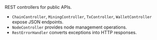 REST controllers for public APIs.

- `ChainController`, `MiningController`, `TxController`, `WalletController` expose JSON endpoints.
- `NodeController` provides node management operations.
- `RestErrorHandler` converts exceptions into HTTP responses.
